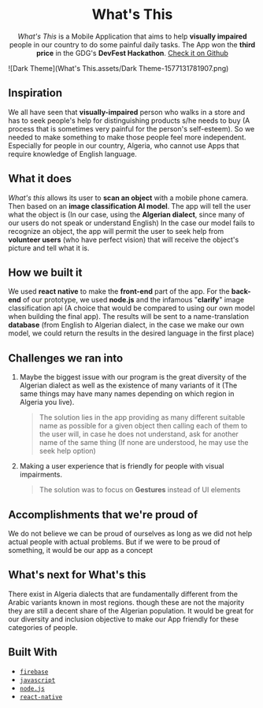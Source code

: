 <h1 style="text-align: center">What's This</h1>



<p style="text-align:center"><i>What's This</i> is a Mobile Application that aims to help <strong>visually impaired</strong> people in our country to do some painful daily tasks. The App won the <strong>third price</strong> in the GDG's <strong>DevFest Hackathon</strong>. <a href="https://github.com/MehdiCHEBBAH/what-s-this">Check it on Github</a></p>



![Dark Theme](What's This.assets/Dark Theme-1577131781907.png)

## Inspiration

We all have seen that **visually-impaired** person who walks in a store and has to seek people's help for distinguishing products s/he needs to buy (A process that is sometimes very painful for the person's self-esteem). So we needed to make something to make those people feel more independent. Especially for people in our country, Algeria, who cannot use Apps that require knowledge of English language.

## What it does

*What's this* allows its user to **scan an object** with a mobile phone camera. Then based on an **image classification AI model**. The app will tell the user what the object is (In our case, using the **Algerian dialect**, since many of our users do not speak or understand English) In the case our model fails to recognize an object, the app will permit the user to seek help from **volunteer users** (who have perfect vision) that will receive the object's picture and tell what it is.

## How we built it

We used **react native** to make the **front-end** part of the app. For the **back-end** of our prototype, we used **node.js** and the infamous "**clarify**" image classification api (A choice that would be compared to using our own model when building the final app). The results will be sent to a name-translation **database** (from English to Algerian dialect, in the case we make our own model, we could return the results in the desired language in the first place)

## Challenges we ran into

1.  Maybe the biggest issue with our program is the great diversity of the Algerian dialect as well as the existence of many variants of it (The same things may have many names depending on which region in Algeria you live). 

    >   The solution lies in the app providing as many different suitable name as possible for a given object then calling each of them to the user will, in case he does not understand, ask for another name of the same thing (If none are understood, he may use the seek help option) 

2.  Making a user experience that is friendly for people with visual  impairments. 

    >   The solution was to focus on **Gestures** instead of UI elements

## Accomplishments that we're proud of

We do not believe we can be proud of ourselves as long as we did not help actual people with actual problems. But if we were to be proud of something, it would be our app as a concept

## What's next for What's this

There exist in Algeria dialects that are fundamentally different from the Arabic variants known in most regions. though these are not the majority they are still a decent share of the Algerian population. It would be great for our diversity and inclusion objective to make our App friendly for these categories of people.

## Built With

-   [`firebase`](https://devpost.com/software/built-with/firebase)
-   [`javascript`](https://devpost.com/software/built-with/javascript)
-   [`node.js`](https://devpost.com/software/built-with/node-js)
-   [`react-native`](https://devpost.com/software/built-with/react-native)

